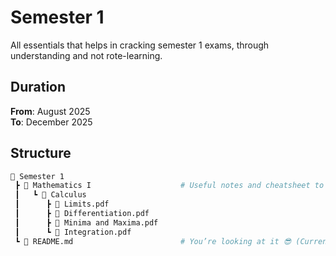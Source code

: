 # Semester 1
All essentials that helps in cracking semester 1 exams, through understanding and not rote-learning.

## Duration
**From**: August 2025 <br>
**To**: December 2025

## Structure
```bash
📂 Semester 1
 ┣ 📂 Mathematics I                    # Useful notes and cheatsheet to revise for Mathematics exams
 ┃   ┗ 📂 Calculus
 ┃      ┣ 📄 Limits.pdf
 ┃      ┣ 📄 Differentiation.pdf
 ┃      ┣ 📄 Minima and Maxima.pdf
 ┃      ┗ 📄 Integration.pdf
 ┗ 📄 README.md                        # You’re looking at it 😎 (Current version details)
```